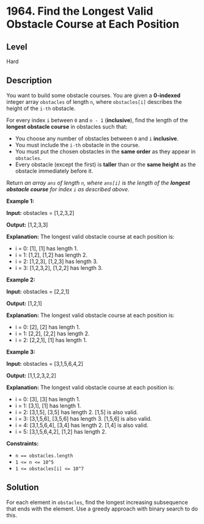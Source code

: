 # 1964. Find the Longest Valid Obstacle Course at Each Position
## Level
Hard

## Description
You want to build some obstacle courses. You are given a **0-indexed** integer array `obstacles` of length `n`, where `obstacles[i]` describes the height of the `i-th` obstacle.

For every index `i` between `0` and `n - 1` (**inclusive**), find the length of the **longest obstacle course** in obstacles such that:

* You choose any number of obstacles between `0` and `i` **inclusive**.
* You must include the `i-th` obstacle in the course.
* You must put the chosen obstacles in the **same order** as they appear in `obstacles`.
* Every obstacle (except the first) is **taller** than or the **same height** as the obstacle immediately before it.

Return *an array `ans` of length `n`, where `ans[i]` is the length of the **longest obstacle course** for index `i` as described above*.

**Example 1:**

**Input:** obstacles = [1,2,3,2]

**Output:** [1,2,3,3]

**Explanation:** The longest valid obstacle course at each position is:
- i = 0: [1], [1] has length 1.
- i = 1: [1,2], [1,2] has length 2.
- i = 2: [1,2,3], [1,2,3] has length 3.
- i = 3: [1,2,3,2], [1,2,2] has length 3.

**Example 2:**

**Input:** obstacles = [2,2,1]

**Output:** [1,2,1]

**Explanation:** The longest valid obstacle course at each position is:
- i = 0: [2], [2] has length 1.
- i = 1: [2,2], [2,2] has length 2.
- i = 2: [2,2,1], [1] has length 1.

**Example 3:**

**Input:** obstacles = [3,1,5,6,4,2]

**Output:** [1,1,2,3,2,2]

**Explanation:** The longest valid obstacle course at each position is:
- i = 0: [3], [3] has length 1.
- i = 1: [3,1], [1] has length 1.
- i = 2: [3,1,5], [3,5] has length 2. [1,5] is also valid.
- i = 3: [3,1,5,6], [3,5,6] has length 3. [1,5,6] is also valid.
- i = 4: [3,1,5,6,4], [3,4] has length 2. [1,4] is also valid.
- i = 5: [3,1,5,6,4,2], [1,2] has length 2.

**Constraints:**

* `n == obstacles.length`
* `1 <= n <= 10^5`
* `1 <= obstacles[i] <= 10^7`

## Solution
For each element in `obstacles`, find the longest increasing subsequence that ends with the element. Use a greedy approach with binary search to do this.
